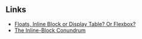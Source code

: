 Links
---
- [Floats, Inline Block or Display Table? Or Flexbox?](http://blog.karenmenezes.com/2014/apr/13/floats-inline-block-or-display-table-or-flexbox/)
- [The Inline-Block Conundrum](http://blog.karenmenezes.com/2013/jun/16/inline-block-conundrum-part-1/)
